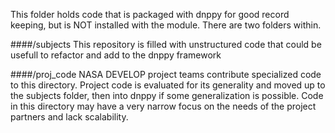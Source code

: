 This folder holds code that is packaged with dnppy for good record keeping, but is NOT installed with the module. There are two folders within.

####/subjects
This repository is filled with unstructured code that could be usefull to refactor and add to the dnppy framework

####/proj_code
NASA DEVELOP project teams contribute specialized code to this directory. Project code is evaluated for its generality and moved up to the subjects folder, then into dnppy if some generalization is possible. Code in this directory may have a very narrow focus on the needs of the project partners and lack scalability. 
